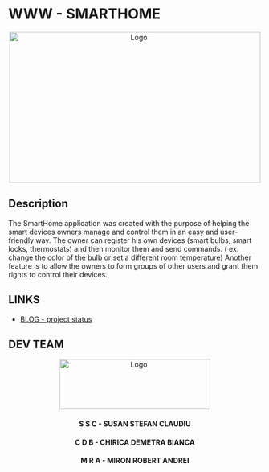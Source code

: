 # WWW - SMARTHOME

<p align="center">
  <a href="https://github.com/mrabobi/semestudy">
    <img src="https://blogger.googleusercontent.com/img/a/AVvXsEit1XTF1VYQZ9e0uCpg4hjocGUcD-FL6bjI1AhrOBjUWzR0Dgb8X43XeIerfMitufDvTeDWX_53PUqUO1sDTE3NwQM8jJtzRcd_xlcqyuLKTL7TDLzuC3LfuYhInvyLqcYMB-rRONuf8qmOJqvj4NHcQ1kw4XQgDpYrbw24-Ystvo4OkcQmxvyCStLbFw=s460" alt="Logo" width="500" height="300">
  </a>

</p>

## Description

The SmartHome application was created with the purpose of helping the smart devices owners manage and control them in an easy and user-friendly way. The owner can register his own devices (smart bulbs, smart locks, thermostats) and then monitor them and send commands. ( ex. change the color of the bulb or set a different room temperature) Another feature is to allow the owners to form groups of other users and grant them rights to control their devices.

## LINKS

* [BLOG - project status](https://fiismarthome.blogspot.com/2021/11/smarthome-project-status.html)

## DEV TEAM

<p align="center">
  <a href="https://github.com/mrabobi/semestudy">
    <img src="https://blogger.googleusercontent.com/img/a/AVvXsEiouWpNqxyspQjNZkBCngoxMAAbkPR0ktgZ837pHsWU-152DJLGKrbsNlGGsYUuq7UJEvq2Rqg5_Ut1Fw2t0kFvq8VSROXlGfM_jrjFINp66AF9dSZpK1M3R1kseKXzCd2fnv8B8ZQF9PrckdekxVxv9G9-DY91whlQ7eStZo_zEGgRXIsMy3k7ch-qRw=s855" alt="Logo" width="300" height="100">
  </a>
<h4 align="center">S S C - SUSAN STEFAN CLAUDIU</h4>
<h4 align="center">C D B - CHIRICA DEMETRA BIANCA</h4>
<h4 align="center">M R A - MIRON ROBERT ANDREI</h4>
</p>
